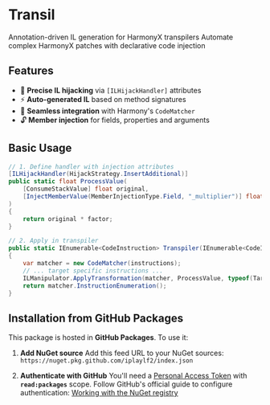 # Transil

Annotation-driven IL generation for HarmonyX transpilers
Automate complex HarmonyX patches with declarative code injection

## Features
- 🎯 **Precise IL hijacking** via `[ILHijackHandler]` attributes
- ⚡ **Auto-generated IL** based on method signatures
- 🧩 **Seamless integration** with Harmony's `CodeMatcher`
- 🔓 **Member injection** for fields, properties and arguments

## Basic Usage
```csharp
// 1. Define handler with injection attributes
[ILHijackHandler(HijackStrategy.InsertAdditional)]
public static float ProcessValue(
    [ConsumeStackValue] float original,
    [InjectMemberValue(MemberInjectionType.Field, "_multiplier")] float factor
)
{
    return original * factor;
}

// 2. Apply in transpiler
public static IEnumerable<CodeInstruction> Transpiler(IEnumerable<CodeInstruction> instructions)
{
    var matcher = new CodeMatcher(instructions);
    // ... target specific instructions ...
    ILManipulator.ApplyTransformation(matcher, ProcessValue, typeof(TargetClass));
    return matcher.InstructionEnumeration();
}
```

## Installation from GitHub Packages

This package is hosted in **GitHub Packages**. To use it:

1. **Add NuGet source**
   Add this feed URL to your NuGet sources:
   `https://nuget.pkg.github.com/iplaylf2/index.json`

2. **Authenticate with GitHub**
   You'll need a [Personal Access Token](https://github.com/settings/tokens) with **`read:packages`** scope.
   Follow GitHub's official guide to configure authentication:
   [Working with the NuGet registry](https://docs.github.com/en/packages/working-with-a-github-packages-registry/working-with-the-nuget-registry)